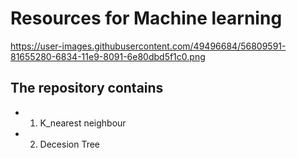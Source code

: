 # Resources for Machine learning

https://user-images.githubusercontent.com/49496684/56809591-81655280-6834-11e9-8091-6e80dbd5f1c0.png

## The repository contains 
* 1. K_nearest neighbour
* 2. Decesion Tree
